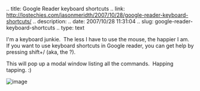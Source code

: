 .. title: Google Reader keyboard shortcuts
.. link: http://lostechies.com/jasonmeridth/2007/10/28/google-reader-keyboard-shortcuts/
.. description: 
.. date: 2007/10/28 11:31:04
.. slug: google-reader-keyboard-shortcuts
.. type: text


I'm a keyboard junkie.  The less I have to use the mouse, the happier I am.  If you want to use keyboard shortcuts in Google reader, you can get help by pressing shift+/ (aka, the ?).

This will pop up a modal window listing all the commands.  Happing tapping. :)

![image](jasonmeridth/files/2011/03GoogleReaderkeyboardshortcuts_69B4/image_thumb_1.png)